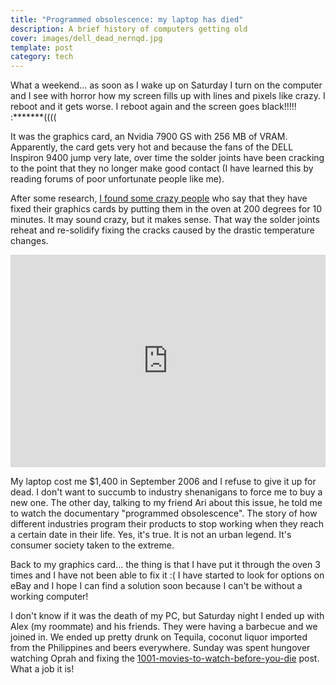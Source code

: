 ```yaml
---
title: "Programmed obsolescence: my laptop has died"
description: A brief history of computers getting old
cover: images/dell_dead_nernqd.jpg
template: post
category: tech
---
```


What a weekend... as soon as I wake up on Saturday I turn on the computer and I see with horror how my screen fills up with lines and pixels like crazy. I reboot and it gets worse. I reboot again and the screen goes black!!!!!  :*******((((

It was the graphics card, an Nvidia 7900 GS with 256 MB of VRAM. Apparently, the card gets very hot and because the fans of the DELL Inspiron 9400 jump very late, over time the solder joints have been cracking to the point that they no longer make good contact (I have learned this by reading forums of poor unfortunate people like me).

After some research, [I found some crazy people](http://stuff.thatblogs.com/content/shake-n-bake-fixing-dead-nvidia-7900gs-dell-9400-e1705) who say that they have fixed their graphics cards by putting them in the oven at 200 degrees for 10 minutes. It may sound crazy, but it makes sense. That way the solder joints reheat and re-solidify fixing the cracks caused by the drastic temperature changes.

<iframe allowfullscreen="" frameborder="0" height="340" src="https://www.youtube.com/embed/vpzpNI7EBa0?feature=oembed" width="100%"></iframe>

My laptop cost me $1,400 in September 2006 and I refuse to give it up for dead. I don't want to succumb to industry shenanigans to force me to buy a new one. The other day, talking to my friend Ari about this issue, he told me to watch the documentary "programmed obsolescence". The story of how different industries program their products to stop working when they reach a certain date in their life. Yes, it's true. It is not an urban legend. It's consumer society taken to the extreme.

Back to my graphics card... the thing is that I have put it through the oven 3 times and I have not been able to fix it :( I have started to look for options on eBay and I hope I can find a solution soon because I can't be without a working computer!

I don't know if it was the death of my PC, but Saturday night I ended up with Alex (my roommate) and his friends. They were having a barbecue and we joined in. We ended up pretty drunk on Tequila, coconut liquor imported from the Philippines and beers everywhere. Sunday was spent hungover watching Oprah and fixing the [1001-movies-to-watch-before-you-die](/1001-movies-to-watch-before-you-die/) post. What a job it is!
